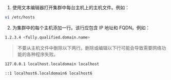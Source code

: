 1. 使用文本编辑器打开集群中每台主机上的主机文件。例如：

```bash
vi /etc/hosts
```

2. 为集群中的每个主机添加一行。该行应包含 IP 地址和 FQDN。例如：

```bash
1.2.3.4 <fully.qualified.domain.name>
```
> 不要从主机文件中删除以下两行。删除或编辑以下行可能会导致需要网络功能的各种程序失败。

```bash
127.0.0.1 localhost.localdomain localhost
```

```bash 
::1 localhost6.localdomain6 localhost6
```
